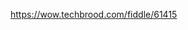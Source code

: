 <!--
 * @Author: your name
 * @Date: 2021-03-24 20:36:08
 * @LastEditTime: 2021-03-24 20:36:09
 * @LastEditors: Please set LastEditors
 * @Description: In User Settings Edit
 * @FilePath: /three.js-lessions/教程/docs/THREE.JS实现彩虹过上车.md
-->
https://wow.techbrood.com/fiddle/61415